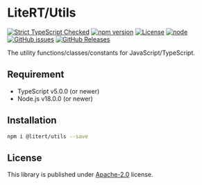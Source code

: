 # LiteRT/Utils

[![Strict TypeScript Checked](https://badgen.net/badge/TS/Strict "Strict TypeScript Checked")](https://www.typescriptlang.org)
[![npm version](https://img.shields.io/npm/v/@litert/utils.svg?colorB=brightgreen)](https://www.npmjs.com/package/@litert/utils "Stable Version")
[![License](https://img.shields.io/npm/l/@litert/utils.svg?maxAge=2592000?style=plastic)](https://github.com/litert/utils/blob/master/LICENSE)
[![node](https://img.shields.io/node/v/@litert/utils.svg?colorB=brightgreen)](https://nodejs.org/dist/latest-v8.x/)
[![GitHub issues](https://img.shields.io/github/issues/litert/utils.js.svg)](https://github.com/litert/utils.js/issues)
[![GitHub Releases](https://img.shields.io/github/release/litert/utils.js.svg)](https://github.com/litert/utils.js/releases "Stable Release")

The utility functions/classes/constants for JavaScript/TypeScript.

## Requirement

- TypeScript v5.0.0 (or newer)
- Node.js v18.0.0 (or newer)

## Installation

```sh
npm i @litert/utils --save
```

## License

This library is published under [Apache-2.0](https://github.com/litert/utils.js/blob/master/LICENSE) license.
